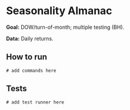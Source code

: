 # Seasonality Almanac

**Goal:** DOW/turn-of-month; multiple testing (BH).

**Data:** Daily returns.

## How to run

```
# add commands here
```

## Tests

```
# add test runner here
```
